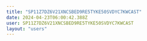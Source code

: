 ```yaml
---
title: "SP11Z7DZ6V21XNCSBED9RE5TYKE50SVDYC7KWCAST"
date: 2024-04-23T06:00:42.388Z
user: SP11Z7DZ6V21XNCSBED9RE5TYKE50SVDYC7KWCAST
layout: "users"
---
```

    